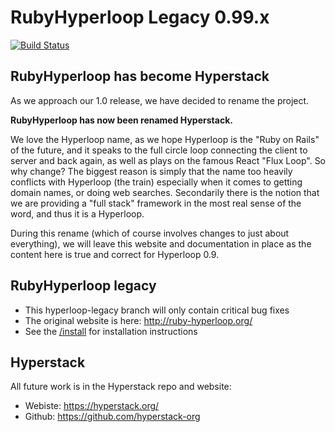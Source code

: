 # RubyHyperloop Legacy 0.99.x

[![Build Status](https://travis-ci.org/Hyperloop-org/Hyperloop.svg?branch=hyperloop-legacy)](https://travis-ci.org/Hyperloop-org/Hyperloop)

## RubyHyperloop has become Hyperstack

As we approach our 1.0 release, we have decided to rename the project.

**RubyHyperloop has now been renamed Hyperstack.**

We love the Hyperloop name, as we hope Hyperloop is the "Ruby on Rails" of the future, and it speaks to the full circle loop connecting the client to server and back again, as well as plays on the famous React "Flux Loop". So why change? The biggest reason is simply that the name too heavily conflicts with Hyperloop (the train) especially when it comes to getting domain names, or doing web searches. Secondarily there is the notion that we are providing a "full stack" framework in the most real sense of the word, and thus it is a Hyperloop.

During this rename (which of course involves changes to just about everything), we will leave this website and documentation in place as the content here is true and correct for Hyperloop 0.9.

## RubyHyperloop legacy

+ This hyperloop-legacy branch will only contain critical bug fixes
+ The original website is here: http://ruby-hyperloop.org/
+ See the [/install](/install) for installation instructions

## Hyperstack

All future work is in the Hyperstack repo and website:

+ Webiste: https://hyperstack.org/
+ Github: https://github.com/hyperstack-org
